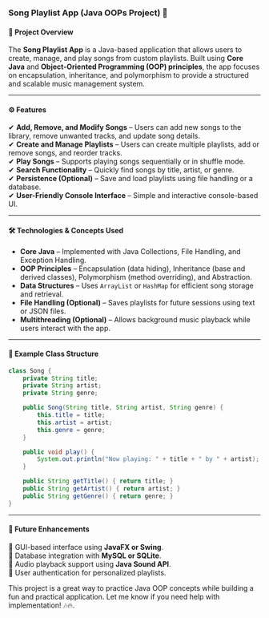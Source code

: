 ### **Song Playlist App (Java OOPs Project) 🎵**  

#### **📌 Project Overview**  
The **Song Playlist App** is a Java-based application that allows users to create, manage, and play songs from custom playlists. Built using **Core Java** and **Object-Oriented Programming (OOP) principles**, the app focuses on encapsulation, inheritance, and polymorphism to provide a structured and scalable music management system.

---

#### **⚙️ Features**  
✔ **Add, Remove, and Modify Songs** – Users can add new songs to the library, remove unwanted tracks, and update song details.  
✔ **Create and Manage Playlists** – Users can create multiple playlists, add or remove songs, and reorder tracks.  
✔ **Play Songs** – Supports playing songs sequentially or in shuffle mode.  
✔ **Search Functionality** – Quickly find songs by title, artist, or genre.  
✔ **Persistence (Optional)** – Save and load playlists using file handling or a database.  
✔ **User-Friendly Console Interface** – Simple and interactive console-based UI.

---

#### **🛠️ Technologies & Concepts Used**  
- **Core Java** – Implemented with Java Collections, File Handling, and Exception Handling.  
- **OOP Principles** – Encapsulation (data hiding), Inheritance (base and derived classes), Polymorphism (method overriding), and Abstraction.  
- **Data Structures** – Uses `ArrayList` or `HashMap` for efficient song storage and retrieval.  
- **File Handling (Optional)** – Saves playlists for future sessions using text or JSON files.  
- **Multithreading (Optional)** – Allows background music playback while users interact with the app.

---

#### **📌 Example Class Structure**
```java
class Song {
    private String title;
    private String artist;
    private String genre;

    public Song(String title, String artist, String genre) {
        this.title = title;
        this.artist = artist;
        this.genre = genre;
    }

    public void play() {
        System.out.println("Now playing: " + title + " by " + artist);
    }

    public String getTitle() { return title; }
    public String getArtist() { return artist; }
    public String getGenre() { return genre; }
}
```

---

#### **🚀 Future Enhancements**  
🔹 GUI-based interface using **JavaFX or Swing**.  
🔹 Database integration with **MySQL or SQLite**.  
🔹 Audio playback support using **Java Sound API**.  
🔹 User authentication for personalized playlists.  

This project is a great way to practice Java OOP concepts while building a fun and practical application. Let me know if you need help with implementation! 🎶🔥.
